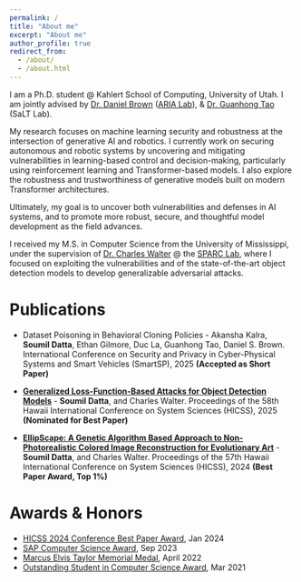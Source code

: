 ```yaml
---
permalink: /
title: "About me"
excerpt: "About me"
author_profile: true
redirect_from: 
  - /about/
  - /about.html
---
```

<!-- I am a Ph.D. student at the Kahlert School of Computing, University of Utah, jointly advised by Dr. David Brown in the ARIA Lab and Dr. Guanhong Tao in the SaLT Lab.

My research lies at the intersection of machine learning security, robustness, and efficiency—particularly in the domains of robotics and generative AI. With Dr. Brown, I work on securing autonomous and robotic systems by identifying and mitigating vulnerabilities in learning-based control and decision-making. Under Dr. Tao, I explore adversarial robustness and trustworthy design in generative models.

My overarching goal is to develop AI systems that are robust, secure, transparent, and computationally efficient. -->


I am a Ph.D. student @ Kahlert School of Computing, University of Utah. I am jointly advised by [Dr. Daniel Brown](https://users.cs.utah.edu/~dsbrown/) ([ARIA Lab](https://aria-lab.cs.utah.edu)), & [Dr. Guanhong Tao](https://tao.aisec.world) (SaLT Lab).

My research focuses on machine learning security and robustness at the intersection of generative AI and robotics. I currently work on securing autonomous and robotic systems by uncovering and mitigating vulnerabilities in learning-based control and decision-making, particularly using reinforcement learning and Transformer-based models. I also explore the robustness and trustworthiness of generative models built on modern Transformer architectures.

Ultimately, my goal is to uncover both vulnerabilities and defenses in AI systems, and to promote more robust, secure, and thoughtful model development as the field advances.
<!-- , broadly focusing on ML/AI security and robustness in the field of robotics and generative AI. My primary motivation is to uncover vulnerabilities and aid in the development of models that are not only robust, secure, and transparent, but also efficiently designed. -->

I received my M.S. in Computer Science from the University of Mississippi, under the supervision of [Dr. Charles Walter](https://olemiss.edu/profiles/cwwalter) @ the [SPARC Lab](https://sites.olemiss.edu/charleswalterlab), where I focused on exploiting the vulnerabilities and of the state-of-the-art object detection models to develop generalizable adversarial attacks.

<!-- This is the front page of a website that is powered by the [academicpages template](https://github.com/academicpages/academicpages.github.io) and hosted on GitHub pages. [GitHub pages](https://pages.github.com) is a free service in which websites are built and hosted from code and data stored in a GitHub repository, automatically updating when a new commit is made to the respository. This template was forked from the [Minimal Mistakes Jekyll Theme](https://mmistakes.github.io/minimal-mistakes/) created by Michael Rose, and then extended to support the kinds of content that academics have: publications, talks, teaching, a portfolio, blog posts, and a dynamically-generated CV. You can fork [this repository](https://github.com/academicpages/academicpages.github.io) right now, modify the configuration and markdown files, add your own PDFs and other content, and have your own site for free, with no ads! An older version of this template powers my own personal website at [stuartgeiger.com](http://stuartgeiger.com), which uses [this Github repository](https://github.com/staeiou/staeiou.github.io). -->

Publications
======
* Dataset Poisoning in Behavioral Cloning Policies - Akansha Kalra, **Soumil Datta**, Ethan Gilmore, Duc La, Guanhong Tao, Daniel S. Brown. International Conference on Security and Privacy in Cyber-Physical Systems and Smart Vehicles (SmartSP), 2025 **(Accepted as Short Paper)**

* [**Generalized Loss-Function-Based Attacks for Object Detection Models**](https://scholarspace.manoa.hawaii.edu/items/e961a7c8-79b9-4961-ba8e-16a145d67333) - **Soumil Datta**, and Charles Walter. Proceedings of the 58th Hawaii International Conference on System Sciences (HICSS), 2025 **(Nominated for Best Paper)**

* [**EllipScape: A Genetic Algorithm Based Approach to Non-Photorealistic Colored Image Reconstruction for Evolutionary Art**](https://scholarspace.manoa.hawaii.edu/items/ab5363b0-4431-4a5f-8199-0bcdf5f07acf) - **Soumil Datta**, and Charles Walter. Proceedings of the 57th Hawaii International Conference on System Sciences (HICSS), 2024 **(Best Paper Award, Top 1%)**


Awards & Honors
======
* [HICSS 2024 Conference Best Paper Award](https://hicss.hawaii.edu/best-papers/), Jan 2024
* <u>SAP Computer Science Award</u>, Sep 2023
* [Marcus Elvis Taylor Memorial Medal](https://olemiss.meritpages.com/achievements/University-of-Mississippi-Students-Receive-Highest-Academic-Award-Taylor-Medal/146803?), April 2022
* [Outstanding Student in Computer Science Award](https://cs.olemiss.edu/course-descriptions/awards/), Mar 2021

<!-- Teaching
======
* Teaching Assistant, [CSCI 111: Java 1](https://catalog.olemiss.edu/engineering/computer-science/csci-111), University of Mississippi, Fall 2022, Spring 2023, Fall 2023, Spring 2024

* Teaching Assistant, [CSCI 211: Java 3](https://catalog.olemiss.edu/engineering/computer-science/csci-211), University of Mississippi, Fall 2022, Spring 2023, Fall 2023, Spring 2024

* Teaching Assistant, [CSCI 444: Information Visualization in R](https://catalog.olemiss.edu/engineering/computer-science/csci-444), University of Mississippi, Fall 2022, Spring 2022

* Teaching Assistant, [CSCI 475: Introduction to Database Systems](https://catalog.olemiss.edu/engineering/computer-science/csci-475), University of Mississippi, Spring 2023, Spring 2024

* Teaching Assistant, [CSCI 356: Data Structures in Python](https://catalog.olemiss.edu/engineering/computer-science/csci-356), University of Mississippi, Spring 2023, Spring 2024

* Guest Lecture, Heterogeneous Systems Research Lab Summer Research Program, Summer 2023

* Lab Teaching Assistant, [CSCI 111: Java 1]((https://catalog.olemiss.edu/engineering/computer-science/csci-111)), University of Mississippi, Spring 2022

* Guest Lecture, ACM Intro to GitHub Workshop, University of Mississippi, Spring 2019, Fall 2019, Spring 2020 -->

